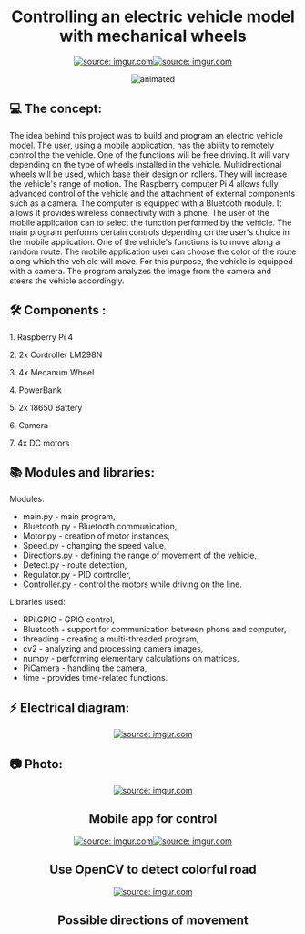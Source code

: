 <h1 align="center" id="title">Controlling an electric vehicle model with mechanical wheels</h1>
<p align="center"><a href="https://imgur.com/70rNCbi"><img src="https://i.imgur.com/70rNCbim.png" title="source: imgur.com" /></a><a href="https://imgur.com/52Fler7"><img src="https://i.imgur.com/52Fler7m.png" title="source: imgur.com" /></a></p>

<p align="center">
  <img src=
![ezgif-4-59eba43863](https://github.com/mizticer/Control-of-an-electric-vehicle-model-with-mecanum-wheels/assets/68850404/eee3d9a0-5391-4be5-8bad-bbb5acde2c69) alt="animated" />
</p>
<h2>💻 The concept:</h2>
The idea behind this project was to build and program an electric vehicle model. The user, using a mobile application, has the ability to remotely control the the vehicle. One of the functions will be free driving. It will vary depending on the type of wheels installed in the vehicle. Multidirectional wheels will be used, which base their design on rollers. They will increase the vehicle's range of motion. The Raspberry computer Pi 4 allows fully advanced control of the vehicle and the attachment of external components such as a camera. The computer is equipped with a Bluetooth module. It allows It provides wireless connectivity with a phone. The user of the mobile application can to select the function performed by the vehicle. The main program performs certain controls depending on the user's choice in the mobile application. One of the vehicle's functions is to move along a random route. The mobile application user can choose the color of the route along which the vehicle will move. For this purpose, the vehicle is equipped with a camera. The program analyzes the image from the camera and steers the vehicle accordingly.


<h2>🛠️ Components :</h2>
<p> </p>
<p>1. Raspberry Pi 4</p>
<p>2. 2x Controller LM298N</p>
<p>3. 4x Mecanum Wheel</p>
<p>4. PowerBank</p>
<p>5. 2x 18650 Battery</p>
<p>6. Camera</p>
<p>7. 4x DC motors</p>


<h2>📚 Modules and libraries:</h2>
<p> </p>
Modules:

- main.py - main program,
- Bluetooth.py - Bluetooth communication,
- Motor.py - creation of motor instances,
- Speed.py - changing the speed value,
- Directions.py - defining the range of movement of the vehicle,
- Detect.py - route detection,
- Regulator.py - PID controller,
- Controller.py - control the motors while driving on the line.

Libraries used:
- RPi.GPIO - GPIO control,
- Bluetooth - support for communication between phone and computer,
- threading - creating a multi-threaded program,
- cv2 - analyzing and processing camera images,
- numpy - performing elementary calculations on matrices,
- PiCamera - handling the camera,
- time - provides time-related functions.


<h2>⚡ Electrical diagram:</h2>
<p align="center"><a href="https://imgur.com/Zd0pFng"  ><img src="https://i.imgur.com/Zd0pFngl.png" title="source: imgur.com" /></a></p>

<h2>📷 Photo:</h2>
<p align="center"><a href="https://imgur.com/E7qJVhr"><img src="https://i.imgur.com/E7qJVhrl.png" title="source: imgur.com" /></a></p>
<h2 align="center">Mobile app for control</h2>
<p align="center"><a href="https://imgur.com/QmjS4fD"><img src="https://i.imgur.com/QmjS4fDl.png" title="source: imgur.com" /></a><a href="https://imgur.com/8VqZEo9"><img src="https://i.imgur.com/8VqZEo9l.png" title="source: imgur.com" /></a></p>
<h2 align="center">Use OpenCV to detect colorful road</h2>
<p align="center"><a href="https://imgur.com/a7xdCki"><img src="https://i.imgur.com/a7xdCkil.png" title="source: imgur.com" /></a></p>
<h2 align="center">Possible directions of movement</h2>
